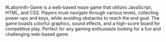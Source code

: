 #Labyrinth-Game is a web-based maze game that utilizes JavaScript, HTML, and CSS. Players must navigate through various levels, collecting power-ups and keys, while avoiding obstacles to reach the end goal. The game boasts colorful graphics, sound effects, and a high-score board for competitive play. Perfect for any gaming enthusiasts looking for a fun and challenging web-based game.
